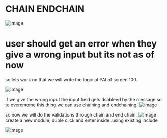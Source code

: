 # CHAIN ENDCHAIN

![image](https://github.com/bhuvabhavik/Module-Pool-Programming/assets/49744703/4f85ea86-38cd-44d6-9d48-e4ef2c47d9a5)

# user should get an error when they give a wrong input but its not as of now
so lets work on that
we will write the logic at PAI of screen 100.

![image](https://github.com/bhuvabhavik/Module-Pool-Programming/assets/49744703/918d6350-5793-44c5-a962-bec2113db1ed)



if we give the wrong input the input field gets dsableed by the message so to overcmome this thing we can use chaining and endchaining.
![image](https://github.com/bhuvabhavik/Module-Pool-Programming/assets/49744703/4f4f58cf-29b1-4c13-bab0-f9e0e5ef0d89)


so now we will do the validations through chain and end chain.
![image](https://github.com/bhuvabhavik/Module-Pool-Programming/assets/49744703/c2235ac2-ab5c-481c-8127-45d7b0740d69)
create a new module, duble click and enter inside..using existing include 

![image](https://github.com/bhuvabhavik/Module-Pool-Programming/assets/49744703/d3388c5b-33bb-4347-9a83-263f82107a68)











